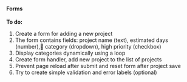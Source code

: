 #### Forms

**To do:**
1. Create a form for adding a new project
2. The form contains fields: project name (text), estimated days (number),  category (dropdown), high priority (checkbox)
3. Display categories dynamically using a loop
4. Create form handler, add new project to the list of projects
5. Prevent page reload after submit and reset form after project save
6. Try to create simple validation and error labels (optional)
